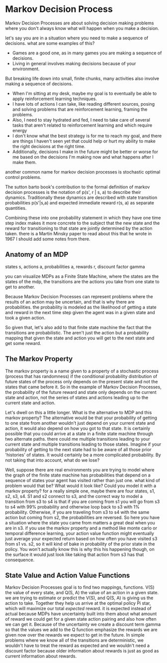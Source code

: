 # Markov Decision Process

Markov Decision Processes are about solving decision making problems where you don't always know what will happen when you make a decision. 

let's say you are in a situation where you need to make a sequence of decisions.
what are some examples of this? 
* Games are a good one, as in many games you are making a sequence of decisions. 
* Living in general involves making decisions because of your
environment. 

But breaking life down into small, finite chunks, many activities also involve making a sequence of decisions. 

* When I'm sitting at my desk, maybe my goal is to eventually be able to apply reinforcement learning techniques. 
* I have lots of actions I can take, like reading different sources, posing and solving problems that are reinforcement learning, framing the problems. 
* Also, I need to stay hydrated and fed, I need to take care of several tasks that aren't related to reinforcement learning and which require energy
* I don't know what the best strategy is for me to reach my goal, and there are things I haven't seen yet that could help or hurt my ability to make the right decisions at the right
time. 
* Additionally, decisions I make in the future might be better or worse for me based on the decisions I'm making now and what happens after I make them. 

another common name for markov decision processes is stochastic optimal control problems. 

The sutton barto book's contribution to the formal definition of markov decision processes
is the notation of p(s', r | s, a) to describe their dynamics. Traditionally these dynamics are described with state transition probabilities p(s'|s,a) and expected immediate reward 
r(s, a) as separate quantities. 

Combining these into one probability statement in which they have one time step index makes it more concrete to the subject that the new state 
and the reward for transitioning to that state are jointly determined by the action taken. there is a Martin Minsky paper to read about this that he wrote in 1967 I should add some
notes from there. 

## Anatomy of an MDP

states s, actions a, probabilities a, rewards r, discount factor gamma

you can visualize MDPs as a Finite State Machine, where the states are the states of the mdp, the transitions are the actions you take from one state to get to another. 

Because Markov Decision Processes can represent problems where the results of an action may be uncertain, and that is why there are probabilities. the probability is modeled as the 
likelihood of getting a state and reward in the next time step given the agent was in a given state and took a given action. 

So given that, let's also add to that finite state machine the fact that the transitions are probabilistic. The aren't just the action but a probability mapping that given the state and action you will get to the next state and get some reward. 

## The Markov Property

The markov property is a name given to a property of a stochastic process (process that has randomness) if the conditional probability distribution of future states of the process only depends on the present state and not the states that came before it. So in the example of Markov Decision Processes, the probability of the future reward and state only depends on the current state and action, not the series of states and actions leading up to the current state and action. 

Let's dwell on this a little longer. What is the alternative to MDP and this markov property? The alternative would be that your probability of getting to one state from another wouldn't just depend on your current state and action, it would also depend on how you got to that state. It is certainly possible that you could arrive at a state in a finite state machine through two alternate paths. there could me multiple transitions leading to your current state and multiple transitions leading to those states. Imagine if your probability of getting to the next state had to be aware of all those prior 'histories' of states. It would certainly be a more complicated probability. By not taking that into account, what do we lose? 

Well, suppose there are real environments you are trying to model where the graph of the finite state machine has probabilities that depend on a sequence of states your agent has visited rather than just one. what kind of problem would that be? What would it look like? Could you model it with a markov property? for a really simple one, maybe there are four states, s1, s2, s3, s4. S1 and s2 connect to s3, and the correct way to model a transition from s3 to s4 is that if you are coming from s1 you will go from s3 to s4 with 99% probability and otherwise loop back to s3 with 1% probability. Otherwise, if you are traveling from s3 to s4 with the same action but coming from s2, the probabilities are reversed. So here you have a situation where the state you came from matters a great deal when you are in s3. if you use the markov property and a method like monte carlo or temporal difference learning, your action value function might eventually just average your expected return based on how often you have visited s3 from s1 vs. s2, so it will kind of bake in probability of the prior state in the policy. You won't actually know this is why this his happening though, on the surface it would just look like taking that action from s3 has that consequence. 

## State Value and Action Value Functions

Markov Decision Processes goal is to find two mappings, functions. V(S) the value of every state, and Q(S, A) the value of an action in a given state. we are trying to estimate or predict the V(S), and Q(S, A) is giving us the action to take. Together they help us arrive at the optimal policy Pi star, which will maximize our total _expected_ reward. it is expected instead of actual because MDPs have uncertainty built into them about what amount of reward we could get for a given state action pairing and also how often we can get it. Because of the uncertainty we create a discount term gamma so that the values we add to the Q function emphasize the rewards we are given now over the rewards we expect to get in the future. In simple problems where we know all of the transitions are deterministic, we wouldn't have to treat the reward as expected and we wouldn't need a discount factor because older information about rewards is just as good as current information about rewards.   
